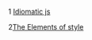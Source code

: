 1 [Idiomatic js](https://github.com/rwaldron/idiomatic.js)

2[The Elements of style](https://en.wikipedia.org/wiki/The_Elements_of_Style)
